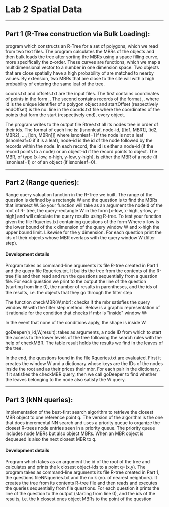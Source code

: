 # Lab 2 Spatial Data

---

## Part 1 (R-Tree construction via Bulk Loading):

<p> 
program which constructs an R-Tree for a set
of polygons, which we read from two text files.
The program calculates the MBRs of the objects and then bulk
loads the tree after sorting the MBRs using a space filling curve, more specifically the z-order. These curves are functions, which we map a multidimensional vector to a number in one dimension
space. Two objects that are close spatially have a high probability of
are matched to nearby values. By extension, two MBRs that are close to the site will
with a high probability of entering the same leaf of the tree.

coords.txt and offsets.txt are the input files. The first contains
coordinates of points in the form <x>,<y>. The second contains records of the format
<id>,<startOffset>,<endOffset> where id is the unique identifier of a polygon
object and startOffset (respectively endOffset) is the no. line in the coords.txt file
where the coordinates of the points that form the start (respectively end).
every object.

The program writes to the output file Rtree.txt all its nodes
tree in order of their ids. The format of each line is:
[isnonleaf, node-id, [[id1, MBR1], [id2, MBR2], ..., [idn, MBRn]]]
where isnonleaf=1 if the node is not a leaf (isnonleaf=0 if it is a leaf), node-id is the id
of the node followed by the records within the node. In each record, the id is either
a node-id (if the record points to a node) or an object-id if the record points to
object. The MBR, of type [x-low, x-high, y-low, y-high], is either the MBR of a node (if
isnonleaf=1) or of an object (if isnonleaf=0).
</p> 

---

## Part 2 (Range queries):

<p> 
Range query valuation function in the R-Tree we built. The range
of the question is defined by a rectangle W and the question is to find the MBRs
that intersect W. So your function will take as an argument the nodeid of the root of R-
tree, the query-rectangle W in the form [x-low, x-high, y-low, y-high] and will calculate the
query results using R-tree. To test your function
given the file Rqueries.txt containing questions of the form
<x_low> <y_low> <x_high> <y_high>
Where x-low is the lower bound of the x dimension of the query window W and x-high the upper bound
limit. Likewise for the y dimension. For each question print the ids of their objects
whose MBR overlaps with the query window W (filter step).
</p> 

#### Development details

<p> 
Program takes as command-line arguments its file
R-tree created in Part 1 and the query file Rqueries.txt. It 
builds the tree from the contents of the R-tree file and then read
and run the questions sequentially from a question file. For each question we
print to the output the line of the question (starting from line 0), the number of
results in parentheses, and the ids of the results, i.e. the objects that
they go through the filter step

The function checkMBR(W,mbr): checks if the mbr satisfies the query
window W with the filter step method. Below is a graphic representation of it
rationale for the condition that checks if mbr is "inside" window W:



In the event that none of the conditions apply, the shape is inside W.

goDeeper(n_id,W,result): takes as arguments, a node ID from which to start the
access to the lower levels of the tree following the search rules with the help of
checkMBR. The table result holds the results we find in the leaves of the tree.

In the end, the questions found in the file Rqueries.txt are evaluated. First it creates the
window W and a dictionary whose keys are the IDs of the nodes inside the root and as
their prices their mbr. For each pair in the dictionary, if it satisfies the checkMBR query, then we call goDeeper
to find whether the leaves belonging to the node also satisfy the W query.
</p> 

---

## Part 3 (kNN queries):

<p> 
Implementation of the best-first search algorithm to retrieve the closest MBR object to one
reference point q. The version of the algorithm is the one that does incremental
NN search and uses a priority queue to organize the closest R-trees
node entries seen in a priority queue. The priority queue
includes node MBRs but also object MBRs. When an MBR object is dequeued
is also the next closest MBR to q.
</p> 

#### Development details

<p> 
Program which takes as an argument the id of the root of the tree
and calculates and prints the k closest object-ids to a point q=(x,y).
The program takes as command-line arguments its file
R-tree created in Part 1, the questions fileNNqueries.txt and the no
k (no. of nearest neighbors). It creates the tree from its contents
R-tree file and then reads and executes the queries sequentially from file
questions. For each question it prints the line of the question to the output
(starting from line 0), and the ids of the results, i.e. the k closest ones
object MBRs to the point of the question
</p> 
